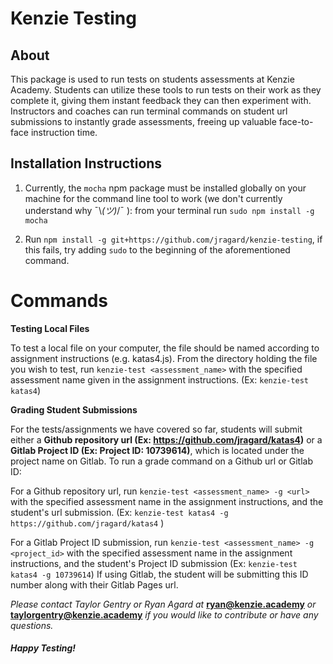 # Kenzie Testing

## About

This package is used to run tests on students assessments at Kenzie Academy.  Students can utilize these tools to run tests on their work as they complete it, giving them instant feedback they can then experiment with.  Instructors and coaches can run terminal commands on student url submissions to instantly grade assessments, freeing up valuable face-to-face instruction time. 


## Installation Instructions

1. Currently, the `mocha` npm package must be installed globally on your machine for the command line tool to work (we don't currently understand why ¯\\_(ツ)_/¯ ): from your terminal run `sudo npm install -g mocha`

2.  Run `npm install -g git+https://github.com/jragard/kenzie-testing`, if this fails, try adding `sudo` to the beginning of the aforementioned command.



# Commands

**Testing Local Files**

To test a local file on your computer, the file should be named according to assignment instructions (e.g. katas4.js).  From the directory holding the file you wish to test, run `kenzie-test <assessment_name>` with the specified assessment name given in the assignment instructions. (Ex: `kenzie-test katas4`)

**Grading Student Submissions**

For the tests/assignments we have covered so far, students will submit either a **Github repository url (Ex: https://github.com/jragard/katas4)** or a **Gitlab Project ID (Ex:  Project ID: 10739614)**, which is located under the project name on Gitlab.  To run a grade command on a Github url or Gitlab ID:

For a Github repository url, run `kenzie-test <assessment_name> -g <url>` with the specified assessment name in the assignment instructions, and the student's url submission. (Ex: `kenzie-test katas4 -g https://github.com/jragard/katas4` )

For a Gitlab Project ID submission, run `kenzie-test <assessment_name> -g <project_id>` with the specified assessment name in the assignment instructions, and the student's Project ID submission (Ex: `kenzie-test katas4 -g 10739614`) If using Gitlab, the student will be submitting this ID number along with their Gitlab Pages url.

*Please contact Taylor Gentry or Ryan Agard at* **ryan@kenzie.academy** *or* **taylorgentry@kenzie.academy** *if you would like to contribute or have any questions.*

#### *Happy Testing!*